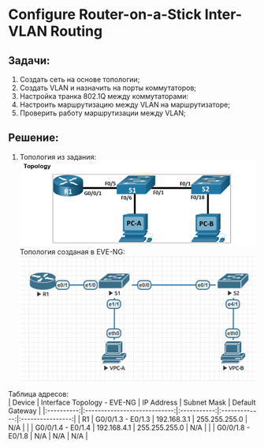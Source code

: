 # Configure Router-on-a-Stick Inter-VLAN Routing

## Задачи:
 1. Создать сеть на основе топологии;
 2. Создать VLAN и назначить на порты коммутаторов;
 3. Настройка транка 802.1Q между коммутаторами:
 4. Настроить маршрутизацию между VLAN на маршрутизаторе;
 5. Проверить работу маршрутизации между VLAN;

##  Решение:
 1. Топология из задания:  
 ![](topology.png)  
 Топология созданая в EVE-NG:  
 ![](eve-ng.png)    
 
 Таблица адресов:  
| Device     | Interface Topology - EVE-NG  | IP Address  | Subnet Mask   | Default Gateway  |
|:----------:|:----------------------------:|:-----------:|:-------------:|:----------------:|
| R1         | G0/0/1.3 - E0/1.3            | 192.168.3.1 | 255.255.255.0 | N/A              |
|            | G0/0/1.4 - E0/1.4            | 192.168.4.1 | 255.255.255.0 | N/A              |
|            | G0/0/1.8 - E0/1.8            | N/A         | N/A           | N/A              |

